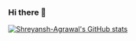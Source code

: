 ### Hi there 👋

[![Shreyansh-Agrawal's GitHub stats](https://github-readme-stats.vercel.app/api?username=Shreyansh-Agrawal&theme=onedark )](https://github.com/Shreyansh-Agrawal/github-readme-stats)
